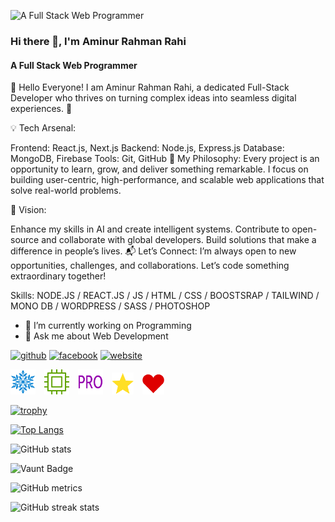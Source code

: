![A Full Stack Web Programmer](https://scontent.fdac138-2.fna.fbcdn.net/v/t39.30808-6/462746846_122093679746576307_1655751339148280000_n.jpg?_nc_cat=103&ccb=1-7&_nc_sid=cc71e4&_nc_ohc=5DCoNVP64osQ7kNvgGRJOvt&_nc_zt=23&_nc_ht=scontent.fdac138-2.fna&_nc_gid=AcW_Kgg09db82lzHvFqbR6o&oh=00_AYBaSSBKKfBj7KMC-GrxvN9ilN8XYFtQvsnYABvllFYilw&oe=674B469F)


### Hi there 👋, I'm Aminur Rahman Rahi
#### A Full Stack Web Programmer

👋 Hello Everyone!
I am Aminur Rahman Rahi, a dedicated Full-Stack Developer who thrives on turning complex ideas into seamless digital experiences. 🚀

💡 Tech Arsenal:

Frontend: React.js, Next.js
Backend: Node.js, Express.js
Database: MongoDB, Firebase
Tools: Git, GitHub
🌟 My Philosophy:
Every project is an opportunity to learn, grow, and deliver something remarkable. I focus on building user-centric, high-performance, and scalable web applications that solve real-world problems.

🎯 Vision:

Enhance my skills in AI and create intelligent systems.
Contribute to open-source and collaborate with global developers.
Build solutions that make a difference in people’s lives.
📬 Let’s Connect:
I’m always open to new opportunities, challenges, and collaborations. Let’s code something extraordinary together! 

Skills: NODE.JS / REACT.JS / JS / HTML / CSS / BOOSTSRAP / TAILWIND / MONO DB / WORDPRESS / SASS / PHOTOSHOP 

- 🔭 I’m currently working on Programming  
- 💬 Ask me about Web Development  


[<img src='https://cdn.jsdelivr.net/npm/simple-icons@3.0.1/icons/github.svg' alt='github' height='40'>](https://github.com/github.com/aminurrahmanrahi)  [<img src='https://cdn.jsdelivr.net/npm/simple-icons@3.0.1/icons/facebook.svg' alt='facebook' height='40'>](https://www.facebook.com/https://www.facebook.com/A.R.RahiOfficial/)  [<img src='https://cdn.jsdelivr.net/npm/simple-icons@3.0.1/icons/icloud.svg' alt='website' height='40'>](aminurrahmanrahi.com)  

<a href='https://archiveprogram.github.com/'><img src='https://raw.githubusercontent.com/acervenky/animated-github-badges/master/assets/acbadge.gif' width='40' height='40'></a> <a href='https://docs.github.com/en/developers'><img src='https://raw.githubusercontent.com/acervenky/animated-github-badges/master/assets/devbadge.gif' width='40' height='40'></a> <a href='https://github.com/pricing'><img src='https://raw.githubusercontent.com/acervenky/animated-github-badges/master/assets/pro.gif' width='40' height='40'></a> <a href='https://stars.github.com/'><img src='https://raw.githubusercontent.com/acervenky/animated-github-badges/master/assets/starbadge.gif' width='35' height='35'></a> <a href='https://docs.github.com/en/github/supporting-the-open-source-community-with-github-sponsors'><img src='https://raw.githubusercontent.com/acervenky/animated-github-badges/master/assets/sponsorbadge.gif' width='35' height='35'></a> 

[![trophy](https://github-profile-trophy.vercel.app/?username=github.com/aminurrahmanrahi)](https://github.com/ryo-ma/github-profile-trophy)

[![Top Langs](https://github-readme-stats.vercel.app/api/top-langs/?username=github.com/aminurrahmanrahi)](https://github.com/anuraghazra/github-readme-stats)

![GitHub stats](https://github-readme-stats.vercel.app/api?username=github.com/aminurrahmanrahi&show_icons=true&count_private=true)  

![Vaunt Badge](https://api.vaunt.dev/v1/github/entities/github.com/aminurrahmanrahi/contributions?format=svg&private=true)  

![GitHub metrics](https://metrics.lecoq.io/github.com/aminurrahmanrahi)  

![GitHub streak stats](https://streak-stats.demolab.com/?user=github.com/aminurrahmanrahi)  

